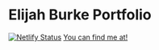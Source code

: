 # Elijah Burke Portfolio
[![Netlify Status](https://api.netlify.com/api/v1/badges/a1749d8d-1eb9-441e-ab6d-bdcef3f048ef/deploy-status)](https://app.netlify.com/sites/elijahburke-portfolio/deploys)
[You can find me at!](https://app.netlify.com/sites/elijahburke-portfolio/deploys)